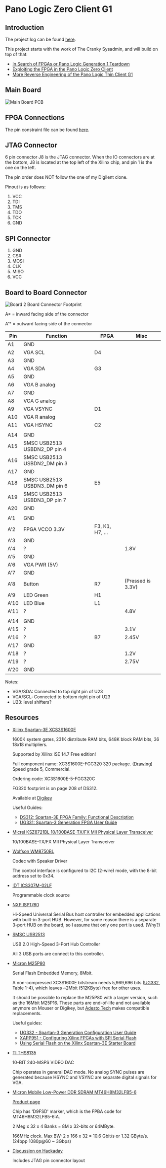 # Pano Logic Zero Client G1

## Introduction

The project log can be found [here](https://hackaday.io/project/136227-panologic-zero-client-g1).

This project starts with the work of The Cranky Sysadmin, and will build on top of that:
 
 * [In Search of FPGAs or Pano Logic Generation 1 Teardown](http://blog.2gn.com/electronics/in-search-of-fpgas-or-pano-logic-generation-1-teardown/)
 * [Exploiting the FPGA in the Pano Logic Zero Client](http://blog.2gn.com/electronics/exploiting-the-fpga-in-the-pano-logic-zero-client/)
 * [More Reverse Engineering of the Pano Logic Thin Client G1](http://blog.2gn.com/electronics/more-reverse-engineering-of-the-panologic-thin-client-g1-2/)

## Main Board

![Main Board PCB](./doc/mainboard_marked.jpg)

## FPGA Connections

The pin constraint file can be found [here](shared/top.ucf).

## JTAG Connector

6 pin connector J8 is the JTAG connector. When the IO connectors are at the bottom, J8 is located
at the top left of the Xilinx chip, and pin 1 is the one on the left.

The pin order does NOT follow the one of my Digilent clone.

Pinout is as follows:

1. VCC
2. TDI
3. TMS
4. TDO
5. TCK
6. GND

## SPI Connector

1. GND
2. CS#
3. MOSI
4. CLK
5. MISO
6. VCC

## Board to Board Connector

![Board 2 Board Connector Footprint](doc/board2board_conn_footprint.jpg)

A\* = inward facing side of the connector

A'\* = outward facing side of the connector

| Pin   | Function          | FPGA | Misc |
|-------|-------------------|------|------|
| A1    | GND               |      |
| A2    | VGA SCL           | D4   | 
| A3    | GND               |      |
| A4    | VGA SDA           | G3   | 
| A5    | GND               |      |
| A6    | VGA B analog      |      |
| A7    | GND               |      |
| A8    | VGA G analog      |      |
| A9    | VGA VSYNC         | D1   |
| A10   | VGA R analog      |      |
| A11   | VGA HSYNC         | C2   |
|       |                   |      |
| A14   | GND               |      |
| A15   | SMSC USB2513 USBDN2\_DP pin 4   | |
| A16   | SMSC USB2513 USBDN2\_DM pin 3   | |
| A17   | GND               |      |
| A18   | SMSC USB2513 USBDN3\_DM pin 6   | E5   |
| A19   | SMSC USB2513 USBDN3\_DP pin 7   | |
| A20   | GND               |      |
|       |                   |      |
| A'1   | GND               |      |
| A'2   | FPGA VCCO 3.3V    | F3, K1, H7, ... |
| A'3   | GND               |      |
| A'4   | ?                 |      | 1.8V | 
| A'5   | GND               |      |
| A'6   | VGA PWR (5V)      |      |
| A'7   | GND               |      |
| A'8   | Button            | R7   | (Pressed is 3.3V) | 
| A'9   | LED Green         | H1   |
| A'10  | LED Blue          | L1   |
| A'11  | ?                 |      | 4.8V
|       |                   |      |
| A'14  | GND               |      |
| A'15  | ?                 |      | 3.1V
| A'16  | ?                 | B7   | 2.45V
| A'17  | GND               |      |
| A'18  | ?                 |      | 1.2V
| A'19  | ?                 |      | 2.75V
| A'20  | GND               |      |

Notes:
* VGA/SDA: Connected to top right pin of U23
* VGA/SCL: Connected to bottom right pin of U23
* U23: level shifters?

## Resources

* [Xilinx Spartan-3E XCS3S1600E](http://www.xilinx.com/support/documentation/data_sheets/ds312.pdf)

    1600K system gates, 231K distribute RAM bits, 648K block RAM bits, 36 18x18 multipliers.

    Supported by Xilinx ISE 14.7 Free edition!

    Full component name: XC3S1600E-FGG320 320 package. ([Drawing](https://www.xilinx.com/support/documentation/package_specs/fg320.pdf))
    Speed grade 5, Commercial.

    Ordering code: XC3S1600E-5-FGG320C 

    FG320 footprint is on page 208 of DS312.

    Available at [Digikey](https://www.digikey.com/product-detail/en/xilinx-inc/XC3S1600E-4FGG320C/122-1481-ND/1091709)

    Useful Guides:
    * [DS312: Spartan-3E FPGA Family: Functional Description](http://www.xilinx.com/support/documentation/data_sheets/ds312.pdf)
    * [UG331: Spartan-3 Generation FPGA User Guide](https://www.xilinx.com/support/documentation/user_guides/ug331.pdf)

* [Micrel KSZ8721BL 10/100BASE-TX/FX MII Physical Layer Transceiver](https://www.mouser.com/ProductDetail/Microchip-Technology-Micrel/KSZ8721BL?qs=kh6iOki%2FeLEk0sRQ0%2FKccQ%3D%3D)

    10/100BASE-TX/FX MII Physical Layer Transceiver

* [Wolfson WM8750BL](https://www.cirrus.com/products/wm8750/)

    Codec with Speaker Driver 

    The control interface is configured to I2C (2-wire) mode, with the 8-bit address set to 0x34.

* [IDT ICS307M-02LF](https://media.digikey.com/pdf/Data%20Sheets/IDT/ICS307-01,02_RevH.pdf)

    Programmable clock source

* [NXP ISP1760](http://www.mouser.com/ds/2/302/ISP1760_3-197088.pdf)

    Hi-Speed Universal Serial Bus host controller for embedded applications with built-in 3-port HUB. However, for some reason
    there is a separate 3-port HUB on the board, so I assume that only one port is used. (Why?)

* [SMSC USB2513](http://www.mouser.com/catalog/specsheets/2513.pdf)

    USB 2.0 High-Speed 3-Port Hub Controller

    All 3 USB ports are connect to this controller.

* [Micron M25P80](http://www.micron.com/~/media/Documents/Products/Data%20Sheet/NOR%20Flash/Serial%20NOR/M25P/M25P80.pdf)
 
    Serial Flash Embedded Memory, 8Mbit.

    A non-compressed XC3S1600E bitstream needs 5,969,696 bits ([UG332](https://www.xilinx.com/support/documentation/user_guides/ug332.pdf), Table 1-4),
    which leaves ~2Mbit (512KByte) free for other uses.

    It should be possible to replace the M25P80 with a larger version, such as the 16Mbit M25P16. These parts are end-of-life and not available
    anymore on Mouser or Digikey, but [Adesto Tech](http://www.adestotech.com/wp-content/uploads/M25P-SERIES-CONVERSION-GUIDE-08_14_1.pdf) makes
    compatible replacements.

    Useful guides:
    * [UG332 - Spartan-3 Generation Configuration User Guide](https://www.xilinx.com/support/documentation/user_guides/ug332.pdf)
    * [XAPP951 - Configuring Xilinx FPGAs with SPI Serial Flash](https://www.xilinx.com/support/documentation/application_notes/xapp951.pdf)
    * [Using Serial Flash on the Xilinx Spartan-3E Starter Board](http://wwwpub.zih.tu-dresden.de/~ss17/wiki/www.mr.inf.tu-dresden.de/wiki/s3esk_serial_flash05b5.pdf?fileId=319)

* [TI THS8135](http://www.ti.com/lit/ds/symlink/ths8135.pdf)

    10-BIT 240-MSPS VIDEO DAC

    Chip operates in general DAC mode. No analog SYNC pulses are generated because HSYNC and VSYNC are separate digital signals for VGA.

* [Micron Mobile Low-Power DDR SDRAM MT46H8M32LFB5-6](https://www.micron.com/~/media/documents/products/data-sheet/dram/mobile-dram/low-power-dram/lpddr/30-series/t36n_256mb_mobile_lpddr_sdram.pdf)

    [Product page](https://www.micron.com/parts/dram/mobile-ddr-sdram/mt46h8m32lfb5-6)

    Chip has 'D9FSD' marker, which is the FPBA code for MT46H8M32LFB5-6:A.

    2 Meg x 32 x 4 Banks = 8M x 32-bits or 64MByte.

    166MHz clock. Max BW: 2 x 166 x 32 = 10.6 Gbit/s or 1.32 GByte/s. (24bpp 1080p@60 ~ 3Gbps)

* [Discussion on Hackaday](https://hackaday.com/2013/01/11/ask-hackaday-we-might-have-some-fpgas-to-hack/)

    Includes JTAG pin connector layout 

